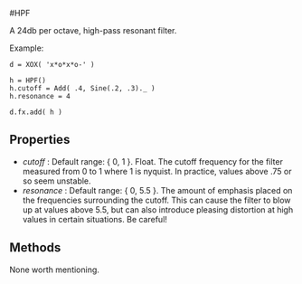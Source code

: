 #HPF

A 24db per octave, high-pass resonant filter. 

Example:
```
d = XOX( 'x*o*x*o-' )

h = HPF()
h.cutoff = Add( .4, Sine(.2, .3)._ )
h.resonance = 4

d.fx.add( h )
```

## Properties

* _cutoff_ : Default range: { 0, 1 }. Float. The cutoff frequency for the filter measured from 0 to 1 where 1 is nyquist. In practice, values above .75 or so seem unstable.  
* _resonance_ : Default range: { 0, 5.5 }. The amount of emphasis placed on the frequencies surrounding the cutoff. This can cause the filter to blow up at values above 5.5, but can also introduce pleasing distortion at high values in certain situations. Be careful!

## Methods

None worth mentioning.
